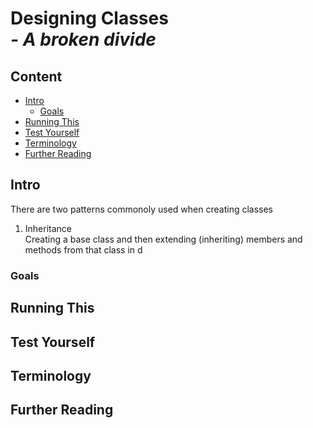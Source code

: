 # Designing Classes <br> *- A broken divide*

## Content

- [Intro](#intro)
  - [Goals](#goals)
- [Running This](#running-this)
- [Test Yourself](#test-yourself)
- [Terminology](#terminology)
- [Further Reading](#further-reading)

## Intro

There are two patterns commonoly used when creating classes

1. Inheritance <br>
Creating a base class and then extending (inheriting) members and methods from that class in d

### Goals

## Running This

## Test Yourself

## Terminology

## Further Reading
